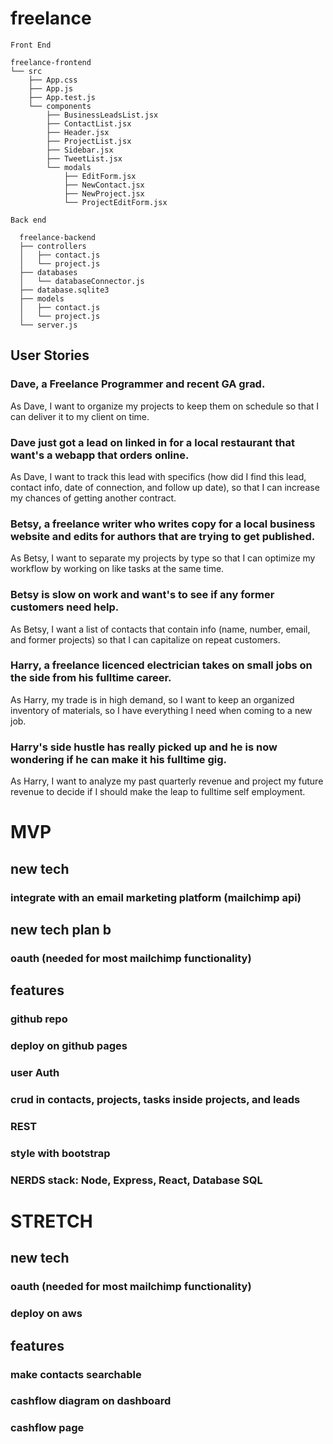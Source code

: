 # freelance

```
Front End

freelance-frontend
└── src
    ├── App.css
    ├── App.js
    ├── App.test.js
    └── components
        ├── BusinessLeadsList.jsx
        ├── ContactList.jsx
        ├── Header.jsx
        ├── ProjectList.jsx
        ├── Sidebar.jsx
        ├── TweetList.jsx
        └── modals
            ├── EditForm.jsx
            ├── NewContact.jsx
            ├── NewProject.jsx
            └── ProjectEditForm.jsx
```

``` 
Back end

  freelance-backend
  ├── controllers
  │   ├── contact.js
  │   └── project.js
  ├── databases
  │   └── databaseConnector.js
  ├── database.sqlite3
  ├── models
  │   ├── contact.js
  │   └── project.js
  └── server.js
```


## User Stories
### Dave, a Freelance Programmer and recent GA grad.
As Dave, I want to organize my projects to keep them on schedule so that I can deliver it to my client on time.
### Dave just got a lead on linked in for a local restaurant that want's a webapp that orders online.
As Dave, I want to track this lead with specifics (how did I find this lead, contact info, date of connection, and follow up date), so that I can increase my chances of getting another contract.

### Betsy, a freelance writer who writes copy for a local business website and edits for authors that are trying to get published.
As Betsy, I want to separate my projects by type so that I can optimize my workflow by working on like tasks at the same time.
### Betsy is slow on work and want's to see if any former customers need help.
As Betsy, I want a list of contacts that contain info (name, number, email, and former projects) so that I can capitalize on repeat customers.

### Harry, a freelance licenced electrician takes on small jobs on the side from his fulltime career.
As Harry, my trade is in high demand, so I want to keep an organized inventory of materials, so I have everything I need when coming to a new job.
### Harry's side hustle has really picked up and he is now wondering if he can make it his fulltime gig.
As Harry, I want to analyze my past quarterly revenue and project my future revenue to decide if I should make the leap to fulltime self employment.

# MVP
## new tech
### integrate with an email marketing platform (mailchimp api)
## new tech plan b
### oauth (needed for most mailchimp functionality)

## features
### github repo
### deploy on github pages
### user Auth 
### crud in contacts, projects, tasks inside projects, and leads
### REST
### style with bootstrap
### NERDS stack: Node, Express, React, Database SQL


# STRETCH
## new tech
### oauth (needed for most mailchimp functionality)
### deploy on aws

## features
### make contacts searchable
### cashflow diagram on dashboard
### cashflow page
